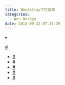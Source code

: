 ```yaml
---
title: Bootstrap下拉菜单
categories:
  - Web Design
date: 2015-09-22 07:31:29
---
```


<li class="dropdown">

<a href="#" class="dropdown-toggle" data-toggle="dropdown">#<span class="caret"></span></a>

<ul class="dropdown-menu" role="menu">

<li><a href="#feature-tab" data-tab=" ">#</a></li>

<li><a href="#feature-tab" data-tab=" ">#</a></li>

<li><a href="#feature-tab" data-tab=“ ">#</a></li>

<li><a href="#feature-tab" data-tab=" ">#</a></li>

<li><a href="#feature-tab" data-tab=" ">#</a></li>

</ul>

 </li>
